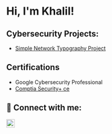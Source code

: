 <h1>Hi, I'm Khalil! </h1>

<h2> Cybersecurity Projects:</h2>

  - [Simple Network Typography Project](https://github.com/Khalil-hasan/Cisco-packet-tracer)
<h2> Certifications</h2>

- Google Cybersecurity Professional 
- [Comptia Security+ ce](https://github.com/Khalil-hasan/Certifications/blob/main/CompTIA%20Security%2B%20ce%20certificate.pdf)
<h2> 🤳 Connect with me:</h2>

[<img align="left" alt="JoshMadakor | LinkedIn" width="22px" src="https://cdn.jsdelivr.net/npm/simple-icons@v3/icons/linkedin.svg" />][linkedin]



[linkedin]: https://linkedin.com/in/joshmadakor

<!--
**joshmadakor1/joshmadakor1** is a ✨ _special_ ✨ repository because its `README.md` (this file) appears on your GitHub profile.

Here are some ideas to get you started:

- 🔭 I’m currently working on ...
- 🌱 I’m currently learning ...
- 👯 I’m looking to collaborate on ...
- 🤔 I’m looking for help with ...
- 💬 Ask me about ...
- 📫 How to reach me: ...
- 😄 Pronouns: ...
- ⚡ Fun fact: ...
-->
